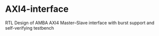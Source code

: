 # AXI4-interface
RTL Design of  AMBA AXI4 Master–Slave interface with burst support and self-verifying testbench
